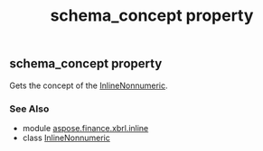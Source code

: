 ﻿---
title: schema_concept property
second_title: Aspose.Finance for Python via .NET API References
description: 
type: docs
weight: 100
url: /python-net/aspose.finance.xbrl.inline/inlinenonnumeric/schema_concept/
is_root: false
---

## schema_concept property


Gets the concept of the [InlineNonnumeric](/finance/python-net/aspose.finance.xbrl.inline/inlinenonnumeric).

### See Also
* module [aspose.finance.xbrl.inline](../../)
* class [InlineNonnumeric](/finance/python-net/aspose.finance.xbrl.inline/inlinenonnumeric)
